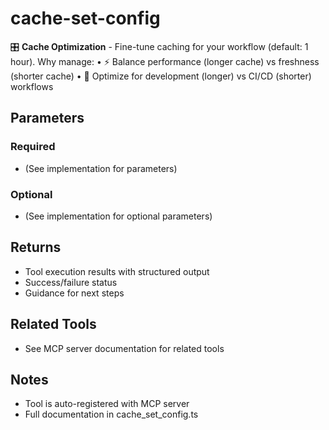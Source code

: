 # cache-set-config

🎛️ **Cache Optimization** - Fine-tune caching for your workflow (default: 1 hour).
Why manage:
• ⚡ Balance performance (longer cache) vs freshness (shorter cache)
• 🎯 Optimize for development (longer) vs CI/CD (shorter) workflows

## Parameters

### Required
- (See implementation for parameters)

### Optional
- (See implementation for optional parameters)

## Returns

- Tool execution results with structured output
- Success/failure status
- Guidance for next steps

## Related Tools

- See MCP server documentation for related tools

## Notes

- Tool is auto-registered with MCP server
- Full documentation in cache_set_config.ts
